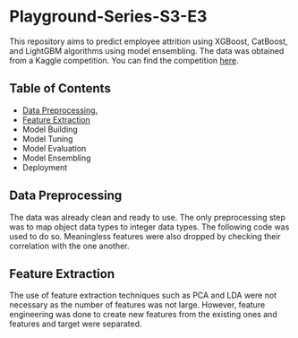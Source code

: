 # Playground-Series-S3-E3

This repository aims to predict employee attrition using XGBoost, CatBoost, and LightGBM algorithms using model ensembling. The data was obtained from a Kaggle competition. You can find the competition [here](https://www.kaggle.com/competitions/playground-series-s3e3).

## Table of Contents
- [Data Preprocessing.](#Data-Preprocessing)
- [Feature Extraction](#Feature-Extraction)
- Model Building
- Model Tuning
- Model Evaluation
- Model Ensembling
- Deployment

## Data Preprocessing
The data was already clean and ready to use. The only preprocessing step was to map object data types to integer data types. The following code was used to do so. Meaningless features were also dropped by checking their correlation with the one another.

## Feature Extraction
The use of feature extraction techniques such as PCA and LDA were not necessary as the number of features was not large. However, feature engineering was done to create new features from the existing ones and features and target were separated.